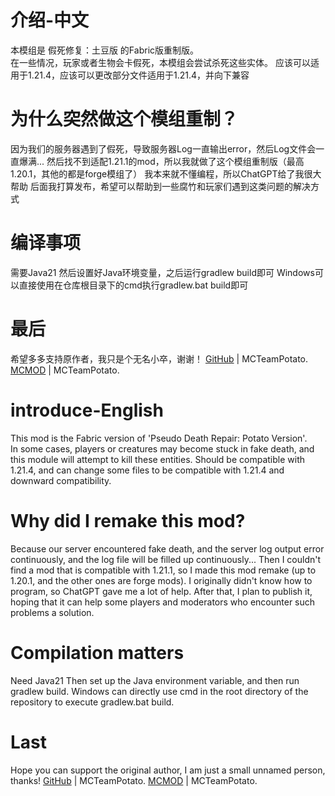 # 介绍-中文
本模组是 假死修复：土豆版 的Fabric版重制版。  
在一些情况，玩家或者生物会卡假死，本模组会尝试杀死这些实体。
应该可以适用于1.21.4，应该可以更改部分文件适用于1.21.4，并向下兼容

# 为什么突然做这个模组重制？
因为我们的服务器遇到了假死，导致服务器Log一直输出error，然后Log文件会一直爆满...
然后找不到适配1.21.1的mod，所以我就做了这个模组重制版（最高1.20.1，其他的都是forge模组了）
我本来就不懂编程，所以ChatGPT给了我很大帮助
后面我打算发布，希望可以帮助到一些腐竹和玩家们遇到这类问题的解决方式

# 编译事项
需要Java21
然后设置好Java环境变量，之后运行gradlew build即可
Windows可以直接使用在仓库根目录下的cmd执行gradlew.bat build即可

# 最后
希望多多支持原作者，我只是个无名小卒，谢谢！
[GitHub](https://github.com/MCTeamPotato) | MCTeamPotato.
[MCMOD](https://www.mcmod.cn/author/28061.html) | MCTeamPotato.

# introduce-English
This mod is the Fabric version of 'Pseudo Death Repair: Potato Version'.  
In some cases, players or creatures may become stuck in fake death, and this module will attempt to kill these entities.
Should be compatible with 1.21.4, and can change some files to be compatible with 1.21.4 and downward compatibility.

# Why did I remake this mod?
Because our server encountered fake death, and the server log output error continuously, and the log file will be filled up continuously...
Then I couldn't find a mod that is compatible with 1.21.1, so I made this mod remake (up to 1.20.1, and the other ones are forge mods).
I originally didn't know how to program, so ChatGPT gave me a lot of help.
After that, I plan to publish it, hoping that it can help some players and moderators who encounter such problems a solution.

# Compilation matters
Need Java21
Then set up the Java environment variable, and then run gradlew build.
Windows can directly use cmd in the root directory of the repository to execute gradlew.bat build.

# Last
Hope you can support the original author, I am just a small unnamed person, thanks!
[GitHub](https://github.com/MCTeamPotato) | MCTeamPotato.
[MCMOD](https://www.mcmod.cn/author/28061.html) | MCTeamPotato.